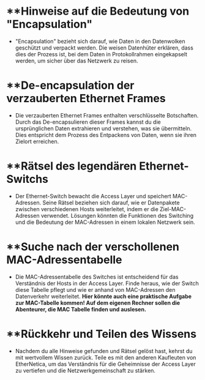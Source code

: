 
# **Hinweise auf die Bedeutung von "Encapsulation"
    
- "Encapsulation" bezieht sich darauf, wie Daten in den Datenwolken geschützt und verpackt werden. Die weisen Datenhüter erklären, dass dies der Prozess ist, bei dem Daten in Protokollrahmen eingekapselt werden, um sicher über das Netzwerk zu reisen.

# **De-encapsulation der verzauberten Ethernet Frames
    
- Die verzauberten Ethernet Frames enthalten verschlüsselte Botschaften. Durch das De-encapsulieren dieser Frames kannst du die ursprünglichen Daten extrahieren und verstehen, was sie übermitteln. Dies entspricht dem Prozess des Entpackens von Daten, wenn sie ihren Zielort erreichen.

# **Rätsel des legendären Ethernet-Switchs
    
- Der Ethernet-Switch bewacht die Access Layer und speichert MAC-Adressen. Seine Rätsel beziehen sich darauf, wie er Datenpakete zwischen verschiedenen Hosts weiterleitet, indem er die Ziel-MAC-Adressen verwendet. Lösungen könnten die Funktionen des Switching und die Bedeutung der MAC-Adressen in einem lokalen Netzwerk sein.

# **Suche nach der verschollenen MAC-Adressentabelle
    
- Die MAC-Adressentabelle des Switches ist entscheidend für das Verständnis der Hosts in der Access Layer. Finde heraus, wie der Switch diese Tabelle pflegt und wie er anhand von MAC-Adressen den Datenverkehr weiterleitet. **Hier könnte auch eine praktische Aufgabe zur MAC-Tabelle kommen! Auf dem eigenen Rechner sollen die Abenteurer, die MAC Tabelle finden und auslesen.**

# **Rückkehr und Teilen des Wissens
    
- Nachdem du alle Hinweise gefunden und Rätsel gelöst hast, kehrst du mit wertvollem Wissen zurück. Teile es mit den anderen Kaufleuten von EtherNetica, um das Verständnis für die Geheimnisse der Access Layer zu vertiefen und die Netzwerkgemeinschaft zu stärken.